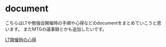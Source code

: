# document

こちらはLTや勉強会開催時の手順や心得などのdocumentをまとめていこうと思います。
またMTGの議事録とかも追加したいです。


[LT開催時の心得](https://github.com/Zli-UoA/document/blob/master/zli-kokoroe.md)
